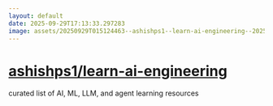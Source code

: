 ```yaml
---
layout: default
date: 2025-09-29T17:13:33.297283
image: assets/20250929T015124463--ashishps1--learn-ai-engineering--20250929T020120254--cropped.png
---
```


# [ashishps1/learn-ai-engineering](https://github.com/ashishps1/learn-ai-engineering)

curated list of AI, ML, LLM, and agent learning resources
